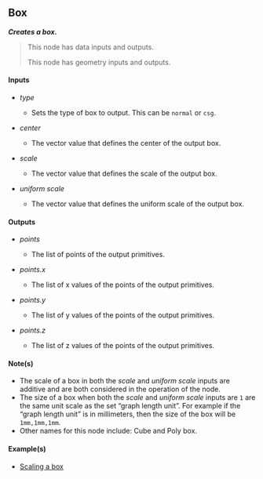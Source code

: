 ## Box

**_Creates a box._**

> This node has data inputs and outputs.
>
> This node has geometry inputs and outputs.


#### Inputs

* _type_

  * Sets the type of box to output. This can be `normal` or `csg`.

* _center_

  * The vector value that defines the center of the output box.

* _scale_

  * The vector value that defines the scale of the output box.

* _uniform scale_

  * The vector value that defines the uniform scale of the output box.


#### Outputs

* _points_

  * The list of points of the output primitives.

* _points.x_

  * The list of x values of the points of the output primitives.

* _points.y_

  * The list of y values of the points of the output primitives.

* _points.z_

  * The list of z values of the points of the output primitives.


#### Note(s)



* The scale of a box in both the _scale_ and _uniform scale_ inputs are additive and are both considered in the operation of the node.
* The size of a box when both the _scale_ and _uniform scale_ inputs are `1` are the same unit scale as the set “graph length unit”. For example if the “graph length unit” is in millimeters, then the size of the box will be `1mm,1mm,1mm`.
* Other names for this node include: Cube and Poly box.


#### Example(s)



* <a href="https://creator.trimble.com/graph?assetURI=whp:f70fe738-3bee-486c-a016-5b19b2102d22&version=latest" target="_blank">Scaling a box</a>
